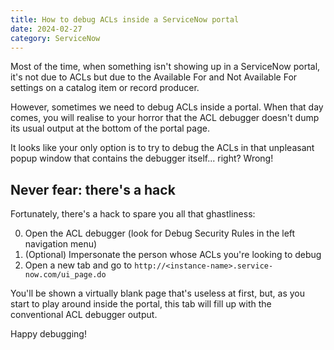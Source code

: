 ```yaml
---
title: How to debug ACLs inside a ServiceNow portal
date: 2024-02-27
category: ServiceNow
---
```


Most of the time, when something isn't showing up in a ServiceNow portal, it's not due to ACLs but due to the Available For and Not Available For settings on a catalog item or record producer.

However, sometimes we need to debug ACLs inside a portal. When that day comes, you will realise to your horror that the ACL debugger doesn't dump its usual output at the bottom of the portal page.

It looks like your only option is to try to debug the ACLs in that unpleasant popup window that contains the debugger itself... right? Wrong!

## Never fear: there's a hack

Fortunately, there's a hack to spare you all that ghastliness:

0. Open the ACL debugger (look for Debug Security Rules in the left navigation menu)
1. (Optional) Impersonate the person whose ACLs you're looking to debug
2. Open a new tab and go to `http://<instance-name>.service-now.com/ui_page.do`

You'll be shown a virtually blank page that's useless at first, but, as you start to play around inside the portal, this tab will fill up with the conventional ACL debugger output.

Happy debugging!
